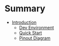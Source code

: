 # Summary

- [Introduction](./index.md)
    - [Dev Environment](./dev-env.md)
    - [Quick Start](./quick-start.md)
    - [Pinout Diagram](./pinout.md)
